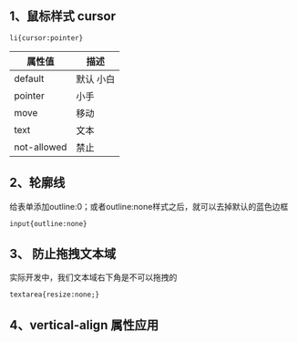## 1、鼠标样式 cursor

`li{cursor:pointer}`

| 属性值      | 描述      |
| ----------- | --------- |
| default     | 默认 小白 |
| pointer     | 小手      |
| move        | 移动      |
| text        | 文本      |
| not-allowed | 禁止      |

## 2、轮廓线

给表单添加outline:0；或者outline:none样式之后，就可以去掉默认的蓝色边框

`input{outline:none}`

## 3、 防止拖拽文本域

实际开发中，我们文本域右下角是不可以拖拽的

`textarea{resize:none;}`

## 4、vertical-align 属性应用